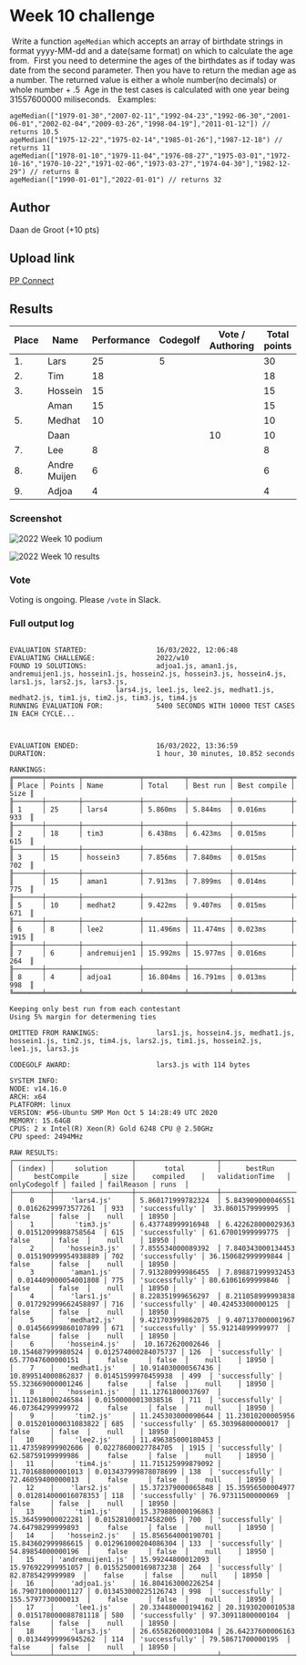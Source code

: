 # Week 10 challenge
​
Write a function `ageMedian` which accepts an array of birthdate strings in format yyyy-MM-dd and a date(same format) on which to calculate the age from.
​
First you need to determine the ages of the birthdates as if today was date from the second parameter. Then you have to return the median age as a number. The returned value is either a whole number(no decimals) or whole number + .5
​
Age in the test cases is calculated with one year being 31557600000 miliseconds.
​
​
Examples:
```
ageMedian(["1979-01-30","2007-02-11","1992-04-23","1992-06-30","2001-06-01","2002-02-04","2009-03-26","1998-04-19"],"2011-01-12"]) // returns 10.5
ageMedian(["1975-12-22","1975-02-14","1985-01-26"],"1987-12-18") // returns 11
ageMedian(["1978-01-10","1979-11-04","1976-08-27","1975-03-01","1972-10-16","1970-10-22","1971-02-06","1973-03-27","1974-04-30"],"1982-12-29") // returns 8
ageMedian(["1990-01-01"],"2022-01-01") // returns 32
```

## Author

Daan de Groot (+10 pts)

## Upload link

[PP Connect](https://connect.passionatepeople.io/code-challenge-submission)

## Results

| Place | Name         | Performance | Codegolf | Vote / Authoring  | Total points |
|-------|--------------|-------------|----------|-------|--------------|
| 1.    | Lars         | 25          | 5        |       | 30           |
| 2.    | Tim          | 18          |          |       | 18           |
| 3.    | Hossein      | 15          |          |       | 15           |
|       | Aman         | 15          |          |       | 15           |
| 5.    | Medhat       | 10          |          |       | 10           |
|       | Daan         |             |          | 10    | 10           |
| 7.    | Lee          | 8           |          |       | 8            |
| 8.    | Andre Muijen | 6           |          |       | 6            |
| 9.    | Adjoa        | 4           |          |       | 4            |


### Screenshot

![2022 Week 10 podium](./podium.png)

![2022 Week 10 results](./results.png)

### Vote

Voting is ongoing. Please `/vote` in Slack.


### Full output log
```

EVALUATION STARTED:                 16/03/2022, 12:06:48
EVALUATING CHALLENGE:               2022/w10
FOUND 19 SOLUTIONS:                 adjoa1.js, aman1.js, andremuijen1.js, hossein1.js, hossein2.js, hossein3.js, hossein4.js, lars1.js, lars2.js, lars3.js,
                          lars4.js, lee1.js, lee2.js, medhat1.js, medhat2.js, tim1.js, tim2.js, tim3.js, tim4.js
RUNNING EVALUATION FOR:             5400 SECONDS WITH 10000 TEST CASES IN EACH CYCLE...



EVALUATION ENDED:                   16/03/2022, 13:36:59
DURATION:                           1 hour, 30 minutes, 10.852 seconds

RANKINGS:
╔═══════╤════════╤══════════════╤══════════╤══════════╤══════════════╤══════╗
║ Place │ Points │ Name         │ Total    │ Best run │ Best compile │ Size ║
╟───────┼────────┼──────────────┼──────────┼──────────┼──────────────┼──────╢
║ 1     │ 25     │ lars4        │ 5.860ms  │ 5.844ms  │ 0.016ms      │ 933  ║
╟───────┼────────┼──────────────┼──────────┼──────────┼──────────────┼──────╢
║ 2     │ 18     │ tim3         │ 6.438ms  │ 6.423ms  │ 0.015ms      │ 615  ║
╟───────┼────────┼──────────────┼──────────┼──────────┼──────────────┼──────╢
║ 3     │ 15     │ hossein3     │ 7.856ms  │ 7.840ms  │ 0.015ms      │ 702  ║
╟───────┼────────┼──────────────┼──────────┼──────────┼──────────────┼──────╢
║       │ 15     │ aman1        │ 7.913ms  │ 7.899ms  │ 0.014ms      │ 775  ║
╟───────┼────────┼──────────────┼──────────┼──────────┼──────────────┼──────╢
║ 5     │ 10     │ medhat2      │ 9.422ms  │ 9.407ms  │ 0.015ms      │ 671  ║
╟───────┼────────┼──────────────┼──────────┼──────────┼──────────────┼──────╢
║ 6     │ 8      │ lee2         │ 11.496ms │ 11.474ms │ 0.023ms      │ 1915 ║
╟───────┼────────┼──────────────┼──────────┼──────────┼──────────────┼──────╢
║ 7     │ 6      │ andremuijen1 │ 15.992ms │ 15.977ms │ 0.016ms      │ 264  ║
╟───────┼────────┼──────────────┼──────────┼──────────┼──────────────┼──────╢
║ 8     │ 4      │ adjoa1       │ 16.804ms │ 16.791ms │ 0.013ms      │ 998  ║
╚═══════╧════════╧══════════════╧══════════╧══════════╧══════════════╧══════╝

Keeping only best run from each contestant
Using 5% margin for determening ties

OMITTED FROM RANKINGS:              lars1.js, hossein4.js, medhat1.js, hossein1.js, tim2.js, tim4.js, lars2.js, tim1.js, hossein2.js, lee1.js, lars3.js

CODEGOLF AWARD:                     lars3.js with 114 bytes

SYSTEM INFO:
NODE: v14.16.0
ARCH: x64
PLATFORM: linux
VERSION: #56-Ubuntu SMP Mon Oct 5 14:28:49 UTC 2020
MEMORY: 15.64GB
CPUS: 2 x Intel(R) Xeon(R) Gold 6248 CPU @ 2.50GHz
CPU speed: 2494MHz

RAW RESULTS:
┌─────────┬───────────────────┬────────────────────┬────────────────────┬──────────────────────┬──────┬────────────────┬────────────────────┬──────────────┬────────┬────────────┬───────┐
│ (index) │     solution      │       total        │      bestRun       │     bestCompile      │ size │    compiled    │   validationTime   │ onlyCodegolf │ failed │ failReason │ runs  │
├─────────┼───────────────────┼────────────────────┼────────────────────┼──────────────────────┼──────┼────────────────┼────────────────────┼──────────────┼────────┼────────────┼───────┤
│    0    │    'lars4.js'     │ 5.860171999782324  │ 5.843909000046551  │ 0.01626299973577261  │ 933  │ 'successfully' │  33.8601579999995  │    false     │ false  │    null    │ 18950 │
│    1    │     'tim3.js'     │ 6.437748999916948  │ 6.422628000029363  │ 0.01512099988758564  │ 615  │ 'successfully' │ 61.67001999999775  │    false     │ false  │    null    │ 18950 │
│    2    │   'hossein3.js'   │ 7.855534000089392  │ 7.840343000134453  │ 0.015190999954938889 │ 702  │ 'successfully' │ 36.150682999999844 │    false     │ false  │    null    │ 18950 │
│    3    │    'aman1.js'     │ 7.913280999986455  │ 7.898871999932453  │ 0.014409000054001808 │ 775  │ 'successfully' │ 80.61061699999846  │    false     │ false  │    null    │ 18950 │
│    4    │    'lars1.js'     │ 8.228351999656297  │ 8.211058999993838  │ 0.017292999662458897 │ 716  │ 'successfully' │ 40.42453300000125  │    false     │ false  │    null    │ 18950 │
│    5    │   'medhat2.js'    │ 9.421703999862075  │ 9.407137000001967  │ 0.014566999860107899 │ 671  │ 'successfully' │ 55.91214899999977  │    false     │ false  │    null    │ 18950 │
│    6    │   'hossein4.js'   │  10.1672620002646  │ 10.154687999980524 │ 0.012574000284075737 │ 126  │ 'successfully' │ 65.77047600000151  │    false     │ false  │    null    │ 18950 │
│    7    │   'medhat1.js'    │ 10.914030000567436 │ 10.899514000862837 │ 0.01451599970459938  │ 499  │ 'successfully' │ 55.323669000001246 │    false     │ false  │    null    │ 18950 │
│    8    │   'hossein1.js'   │ 11.12761800037697  │ 11.112618000246584 │ 0.01500000013038516  │ 711  │ 'successfully' │ 46.07364299999972  │    false     │ false  │    null    │ 18950 │
│    9    │     'tim2.js'     │ 11.245303000090644 │ 11.23010200005956  │ 0.015201000031083822 │ 685  │ 'successfully' │ 65.30396800000017  │    false     │ false  │    null    │ 18950 │
│   10    │     'lee2.js'     │ 11.496385000180453 │ 11.473598999902606 │ 0.02278600027784705  │ 1915 │ 'successfully' │ 62.58759199999986  │    false     │ false  │    null    │ 18950 │
│   11    │     'tim4.js'     │ 11.715125999879092 │ 11.701688000001013 │ 0.013437999878078699 │ 138  │ 'successfully' │ 72.46059400000013  │    false     │ false  │    null    │ 18950 │
│   12    │    'lars2.js'     │ 15.372379000065848 │ 15.35956500004977  │ 0.012814000016078353 │ 118  │ 'successfully' │ 76.97311500000069  │    false     │ false  │    null    │ 18950 │
│   13    │     'tim1.js'     │ 15.379880000196863 │ 15.364599000022281 │ 0.015281000174582005 │ 700  │ 'successfully' │ 74.64798299999893  │    false     │ false  │    null    │ 18950 │
│   14    │   'hossein2.js'   │ 15.856564000190701 │ 15.843602999986615 │ 0.012961000204086304 │ 133  │ 'successfully' │ 54.89854000000196  │    false     │ false  │    null    │ 18950 │
│   15    │ 'andremuijen1.js' │ 15.99244800012093  │ 15.976922999951057 │ 0.015525000169873238 │ 264  │ 'successfully' │  82.8785429999989  │    false     │ false  │    null    │ 18950 │
│   16    │    'adjoa1.js'    │ 16.804163000226254 │ 16.790710000001127 │ 0.013453000225126743 │ 998  │ 'successfully' │ 155.5797730000013  │    false     │ false  │    null    │ 18950 │
│   17    │     'lee1.js'     │ 20.334480000194162 │ 20.31930200010538  │ 0.015178000088781118 │ 580  │ 'successfully' │ 97.30911800000104  │    false     │ false  │    null    │ 18950 │
│   18    │    'lars3.js'     │ 26.655826000031084 │ 26.64237600006163  │ 0.01344999996945262  │ 114  │ 'successfully' │ 79.58671700000195  │    false     │ false  │    null    │ 18950 │
└─────────┴───────────────────┴────────────────────┴────────────────────┴──────────────────────┴──────┴────────────────┴────────────────────┴──────────────┴────────┴────────────┴───────┘
```
  